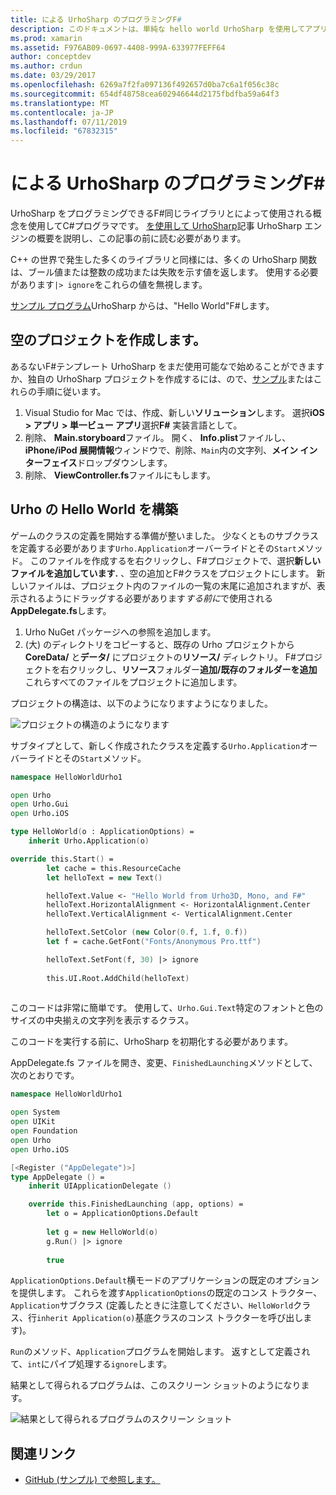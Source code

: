 ```yaml
---
title: による UrhoSharp のプログラミングF#
description: このドキュメントは、単純な hello world UrhoSharp を使用してアプリケーションを作成する方法を説明しますF#Visual studio for mac。
ms.prod: xamarin
ms.assetid: F976AB09-0697-4408-999A-633977FEFF64
author: conceptdev
ms.author: crdun
ms.date: 03/29/2017
ms.openlocfilehash: 6269a7f2fa097136f492657d0ba7c6a1f056c38c
ms.sourcegitcommit: 654df48758cea602946644d2175fbdfba59a64f3
ms.translationtype: MT
ms.contentlocale: ja-JP
ms.lasthandoff: 07/11/2019
ms.locfileid: "67832315"
---
```

# <a name="programming-urhosharp-with-f"></a>による UrhoSharp のプログラミングF#

UrhoSharp をプログラミングできるF#同じライブラリとによって使用される概念を使用してC#プログラマです。 [を使用して UrhoSharp](~/graphics-games/urhosharp/using.md)記事 UrhoSharp エンジンの概要を説明し、この記事の前に読む必要があります。

C++ の世界で発生した多くのライブラリと同様には、多くの UrhoSharp 関数は、ブール値または整数の成功または失敗を示す値を返します。 使用する必要があります`|> ignore`をこれらの値を無視します。

[サンプル プログラム](https://github.com/xamarin/recipes/tree/master/Recipes/cross-platform/urho/urho-fsharp/HelloWorldUrhoFsharp)UrhoSharp からは、"Hello World"F#します。

## <a name="creating-an-empty-project"></a>空のプロジェクトを作成します。

あるないF#テンプレート UrhoSharp をまだ使用可能なで始めることができますか、独自の UrhoSharp プロジェクトを作成するには、ので、[サンプル](https://github.com/xamarin/recipes/tree/master/Recipes/cross-platform/urho/urho-fsharp/HelloWorldUrhoFsharp)またはこれらの手順に従います。

1. Visual Studio for Mac では、作成、新しい**ソリューション**します。 選択**iOS > アプリ > 単一ビュー アプリ**選択**F#** 実装言語として。 
1. 削除、 **Main.storyboard**ファイル。 開く、 **Info.plist**ファイルし、 **iPhone/iPod 展開情報**ウィンドウで、削除、`Main`内の文字列、**メイン インターフェイス**ドロップダウンします。
1. 削除、 **ViewController.fs**ファイルにもします。

## <a name="building-hello-world-in-urho"></a>Urho の Hello World を構築

ゲームのクラスの定義を開始する準備が整いました。 少なくとものサブクラスを定義する必要があります`Urho.Application`オーバーライドとその`Start`メソッド。 このファイルを作成するを右クリックし、F#プロジェクトで、選択**新しいファイルを追加しています.** 、空の追加とF#クラスをプロジェクトにします。 新しいファイルは、プロジェクト内のファイルの一覧の末尾に追加されますが、表示されるようにドラッグする必要があります*する前に*で使用される**AppDelegate.fs**します。

1. Urho NuGet パッケージへの参照を追加します。
1. (大) のディレクトリをコピーすると、既存の Urho プロジェクトから**CoreData/** と**データ/** にプロジェクトの**リソース/** ディレクトリ。 F#プロジェクトを右クリックし、**リソース**フォルダー**追加/既存のフォルダーを追加**これらすべてのファイルをプロジェクトに追加します。

プロジェクトの構造は、以下のようになりますようになりました。

![](fsharp-images/solutionpane.png "プロジェクトの構造のようになります")

サブタイプとして、新しく作成されたクラスを定義する`Urho.Application`オーバーライドとその`Start`メソッド。

```fsharp
namespace HelloWorldUrho1

open Urho
open Urho.Gui
open Urho.iOS

type HelloWorld(o : ApplicationOptions) =
    inherit Urho.Application(o) 

override this.Start() = 
        let cache = this.ResourceCache
        let helloText = new Text()

        helloText.Value <- "Hello World from Urho3D, Mono, and F#"
        helloText.HorizontalAlignment <- HorizontalAlignment.Center
        helloText.VerticalAlignment <- VerticalAlignment.Center

        helloText.SetColor (new Color(0.f, 1.f, 0.f))
        let f = cache.GetFont("Fonts/Anonymous Pro.ttf")

        helloText.SetFont(f, 30) |> ignore
                  
        this.UI.Root.AddChild(helloText)
            
```

このコードは非常に簡単です。 使用して、`Urho.Gui.Text`特定のフォントと色のサイズの中央揃えの文字列を表示するクラス。 

このコードを実行する前に、UrhoSharp を初期化する必要があります。 

AppDelegate.fs ファイルを開き、変更、`FinishedLaunching`メソッドとして、次のとおりです。

```fsharp
namespace HelloWorldUrho1

open System
open UIKit
open Foundation
open Urho
open Urho.iOS

[<Register ("AppDelegate")>]
type AppDelegate () =
    inherit UIApplicationDelegate ()

    override this.FinishedLaunching (app, options) =
        let o = ApplicationOptions.Default
     
        let g = new HelloWorld(o)
        g.Run() |> ignore
       
        true
```

`ApplicationOptions.Default`横モードのアプリケーションの既定のオプションを提供します。 これらを渡す`ApplicationOptions`の既定のコンス トラクター、`Application`サブクラス (定義したときに注意してください、`HelloWorld`クラス、行`inherit Application(o)`基底クラスのコンス トラクターを呼び出します)。

`Run`のメソッド、`Application`プログラムを開始します。 返すとして定義されて、`int`にパイプ処理する`ignore`します。

結果として得られるプログラムは、このスクリーン ショットのようになります。

![結果として得られるプログラムのスクリーン ショット](fsharp-images/helloworldfsharp.png)

## <a name="related-links"></a>関連リンク

- [GitHub (サンプル) で参照します。](https://github.com/xamarin/recipes/tree/master/Recipes/cross-platform/urho/urho-fsharp/HelloWorldUrhoFsharp)
